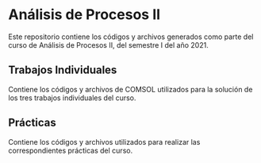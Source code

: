 # Análisis de Procesos II

Este repositorio contiene los códigos y archivos generados como parte del curso de Análisis de Procesos II, del semestre I del año 2021.

## Trabajos Individuales

Contiene los códigos y archivos de COMSOL utilizados para la solución de los tres trabajos individuales del curso.

## Prácticas

Contiene los códigos y archivos utilizados para realizar las correspondientes prácticas del curso.

